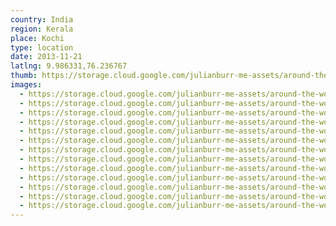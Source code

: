 ```yaml
---
country: India
region: Kerala
place: Kochi
type: location
date: 2013-11-21
latlng: 9.986331,76.236767
thumb: https://storage.cloud.google.com/julianburr-me-assets/around-the-world/india/kochi/IMG_1363--thumb.JPG
images:
  - https://storage.cloud.google.com/julianburr-me-assets/around-the-world/india/kochi/PB220009.JPG
  - https://storage.cloud.google.com/julianburr-me-assets/around-the-world/india/kochi/IMG_1376.JPG
  - https://storage.cloud.google.com/julianburr-me-assets/around-the-world/india/kochi/IMG_1357.JPG
  - https://storage.cloud.google.com/julianburr-me-assets/around-the-world/india/kochi/IMG_1366.JPG
  - https://storage.cloud.google.com/julianburr-me-assets/around-the-world/india/kochi/IMG_1367.JPG
  - https://storage.cloud.google.com/julianburr-me-assets/around-the-world/india/kochi/IMG_1347.JPG
  - https://storage.cloud.google.com/julianburr-me-assets/around-the-world/india/kochi/IMG_1343.JPG
  - https://storage.cloud.google.com/julianburr-me-assets/around-the-world/india/kochi/PB220008.JPG
  - https://storage.cloud.google.com/julianburr-me-assets/around-the-world/india/kochi/IMG_1363.JPG
  - https://storage.cloud.google.com/julianburr-me-assets/around-the-world/india/kochi/IMG_1368.JPG
  - https://storage.cloud.google.com/julianburr-me-assets/around-the-world/india/kochi/IMG_1372.JPG
  - https://storage.cloud.google.com/julianburr-me-assets/around-the-world/india/kochi/IMG_1383.JPG
  - https://storage.cloud.google.com/julianburr-me-assets/around-the-world/india/kochi/IMG_1374.JPG
---
```

